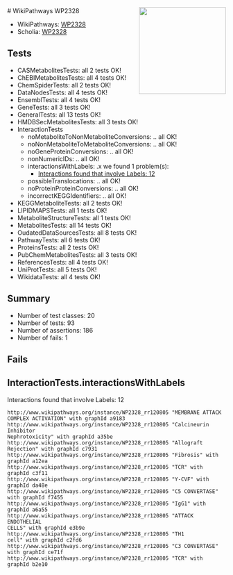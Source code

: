 <img style="float: right; width: 200px" src="https://upload.wikimedia.org/wikipedia/commons/thumb/8/83/Wplogo_with_text_500.png/640px-Wplogo_with_text_500.png" />
# WikiPathways WP2328

* WikiPathways: [WP2328](https://wikipathways.org/pathways/WP2328)
* Scholia: [WP2328](https://scholia.toolforge.org/wikipathways/WP2328)
## Tests
* CASMetabolitesTests: all 2 tests OK!
* ChEBIMetabolitesTests: all 4 tests OK!
* ChemSpiderTests: all 2 tests OK!
* DataNodesTests: all 4 tests OK!
* EnsemblTests: all 4 tests OK!
* GeneTests: all 3 tests OK!
* GeneralTests: all 13 tests OK!
* HMDBSecMetabolitesTests: all 3 tests OK!
* InteractionTests
    * noMetaboliteToNonMetaboliteConversions: .. all OK!
    * noNonMetaboliteToMetaboliteConversions: .. all OK!
    * noGeneProteinConversions: .. all OK!
    * nonNumericIDs: .. all OK!
    * interactionsWithLabels: .x we found 1 problem(s):
        * [Interactions found that involve Labels: 12](#fe97a8ba)
    * possibleTranslocations: .. all OK!
    * noProteinProteinConversions: .. all OK!
    * incorrectKEGGIdentifiers: .. all OK!
* KEGGMetaboliteTests: all 2 tests OK!
* LIPIDMAPSTests: all 1 tests OK!
* MetaboliteStructureTests: all 1 tests OK!
* MetabolitesTests: all 14 tests OK!
* OudatedDataSourcesTests: all 8 tests OK!
* PathwayTests: all 6 tests OK!
* ProteinsTests: all 2 tests OK!
* PubChemMetabolitesTests: all 3 tests OK!
* ReferencesTests: all 4 tests OK!
* UniProtTests: all 5 tests OK!
* WikidataTests: all 4 tests OK!


## Summary

* Number of test classes: 20
* Number of tests: 93
* Number of assertions: 186
* Number of fails: 1

## Fails

<a name="fe97a8ba" />

## InteractionTests.interactionsWithLabels

Interactions found that involve Labels: 12
```
http://www.wikipathways.org/instance/WP2328_rr120805 "MEMBRANE ATTACK 
COMPLEX ACTIVATION" with graphId a9183
http://www.wikipathways.org/instance/WP2328_rr120805 "Calcineurin Inhibitor 
Nephrotoxicity" with graphId a35be
http://www.wikipathways.org/instance/WP2328_rr120805 "Allograft Rejection" with graphId c7931
http://www.wikipathways.org/instance/WP2328_rr120805 "Fibrosis" with graphId a12ea
http://www.wikipathways.org/instance/WP2328_rr120805 "TCR" with graphId c3f11
http://www.wikipathways.org/instance/WP2328_rr120805 "Y-CVF" with graphId da48e
http://www.wikipathways.org/instance/WP2328_rr120805 "C5 CONVERTASE" with graphId f7455
http://www.wikipathways.org/instance/WP2328_rr120805 "IgG1" with graphId a6a55
http://www.wikipathways.org/instance/WP2328_rr120805 "ATTACK
ENDOTHELIAL
CELLS" with graphId e3b9e
http://www.wikipathways.org/instance/WP2328_rr120805 "TH1
cell" with graphId c2fd6
http://www.wikipathways.org/instance/WP2328_rr120805 "C3 CONVERTASE" with graphId ce71f
http://www.wikipathways.org/instance/WP2328_rr120805 "TCR" with graphId b2e10
```

